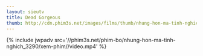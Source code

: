 ```yaml
---
layout: sieutv
title: Dead Gorgeous
thumb: http://cdn.phim3s.net/images/films/thumb/nhung-hon-ma-tinh-nghich-dead-gorgeous-2012.jpg
---
```

{% include jwpadv src='//phim3s.net/phim-bo/nhung-hon-ma-tinh-nghich_3290/xem-phim//video.mp4' %}